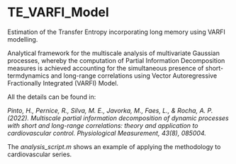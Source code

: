 # TE_VARFI_Model

Estimation of the Transfer Entropy incorporating long memory using VARFI modelling.

Analytical framework for the multiscale analysis of multivariate Gaussian processes, whereby the computation of Partial Information Decomposition measures is
achieved accounting for the simultaneous presence of short-termdynamics and long-range correlations using Vector Autoregressive Fractionally Integrated
(VARFI) Model.

All the details can be found in:

_Pinto, H., Pernice, R., Silva, M. E., Javorka, M., Faes, L., & Rocha, A. P. (2022). Multiscale partial information decomposition of dynamic processes with short and long-range correlations: theory and application to cardiovascular control. Physiological Measurement, 43(8), 085004._


The _analysis_script.m_ shows an example of applying the methodology to cardiovascular series.
